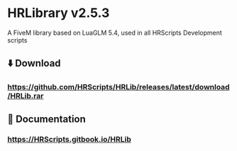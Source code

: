# HRLibrary v2.5.3
A FiveM library based on LuaGLM 5.4, used in all HRScripts Development scripts

## ⬇️ Download
### https://github.com/HRScripts/HRLib/releases/latest/download/HRLib.rar

## 📘 Documentation
### https://HRScripts.gitbook.io/HRLib
